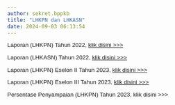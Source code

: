 ```yaml
---
author: sekret.bppkb
title: "LHKPN dan LHKASN"
date: 2024-09-03 06:13:54
---
```

<p style="line-height: 1.1;"><span style="font-size: 10pt; font-family: arial, helvetica, sans-serif;"><span style="vertical-align: inherit;"><span style="vertical-align: inherit;"><span style="vertical-align: inherit;"><span style="vertical-align: inherit;">Laporan (LHKPN) Tahun 2022, </span></span></span></span><a href="https://drive.google.com/file/d/1HUkZaR14_UbKjum-KNbCkQP2xnKZ5BSx/view?usp=sharing"><span style="vertical-align: inherit;"><span style="vertical-align: inherit;"><span style="vertical-align: inherit;"><span style="vertical-align: inherit;">klik disini &gt;&gt;&gt;</span></span></span></span></a></span></p>

<p style="line-height: 1.1;"><span style="font-size: 10pt; font-family: arial, helvetica, sans-serif;"><span style="vertical-align: inherit;"><span style="vertical-align: inherit;"><span style="vertical-align: inherit;"><span style="vertical-align: inherit;">Laporan (LHKASN) Tahun 2022, </span></span></span></span><a href="https://drive.google.com/file/d/1lGPsmVeht94WmjA7d9MT-qLuGfLljs_F/view?usp=sharing"><span style="vertical-align: inherit;"><span style="vertical-align: inherit;"><span style="vertical-align: inherit;"><span style="vertical-align: inherit;">klik disini &gt;&gt;&gt;</span></span></span></span></a></span></p>

<p style="line-height: 1.1;"><span style="font-size: 10pt; font-family: arial, helvetica, sans-serif;"><span style="vertical-align: inherit;"><span style="vertical-align: inherit;"><span style="vertical-align: inherit;"><span style="vertical-align: inherit;">Laporan (LHKPN) Eselon II Tahun 2023, </span></span><a href="https://drive.google.com/file/d/1Rop_OM1nHII3VtA3Mi4SdLOtMsSKupck/view?usp=sharing"><span style="vertical-align: inherit;"><span style="vertical-align: inherit;">klik disini &gt;&gt;&gt;</span></span></a></span></span></span></p>

<p style="line-height: 1.1;"><span style="font-size: 10pt; font-family: arial, helvetica, sans-serif;"><span style="vertical-align: inherit;"><span style="vertical-align: inherit;"><span style="vertical-align: inherit;"><span style="vertical-align: inherit;">Laporan (LHKPN) Eselon III Tahun 2023, </span></span><a href="https://drive.google.com/file/d/1Bs7HHP305jMuerAtvBP8z4zxgr_pvgiV/view?usp=sharing"><span style="vertical-align: inherit;"><span style="vertical-align: inherit;">klik disini &gt;&gt;&gt;</span></span></a></span></span></span></p>

<p style="line-height: 1.1;"><span style="font-size: 10pt; font-family: arial, helvetica, sans-serif;"><span style="vertical-align: inherit;"><span style="vertical-align: inherit;"><span style="vertical-align: inherit;"><span style="vertical-align: inherit;">Persentase Penyampaian (LHKPN) Tahun 2023, klik disini &gt;&gt;&gt;</span></span></span></span></span></p>
